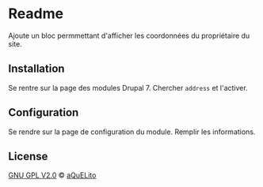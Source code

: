 
# Readme

Ajoute un bloc permmettant d'afficher les coordonnées du propriétaire du site.

## Installation

Se rentre sur la page des modules Drupal 7. Chercher `address` et l'activer.

## Configuration

Se rendre sur la page de configuration du module. Remplir les informations.

## License

[GNU GPL V2.0](./LICENSE) &copy; [aQuELito](https://aquelito.fr/)

